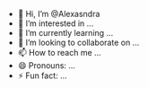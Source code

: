 - 👋 Hi, I’m @Alexasndra
- 👀 I’m interested in ...
- 🌱 I’m currently learning ...
- 💞️ I’m looking to collaborate on ...
- 📫 How to reach me ...
- 😄 Pronouns: ...
- ⚡ Fun fact: ...

<!---
Alexasndra/Alexasndra is a ✨ special ✨ repository because its `README.md` (this file) appears on your GitHub profile.
You can click the Preview link to take a look at your changes.
--->
